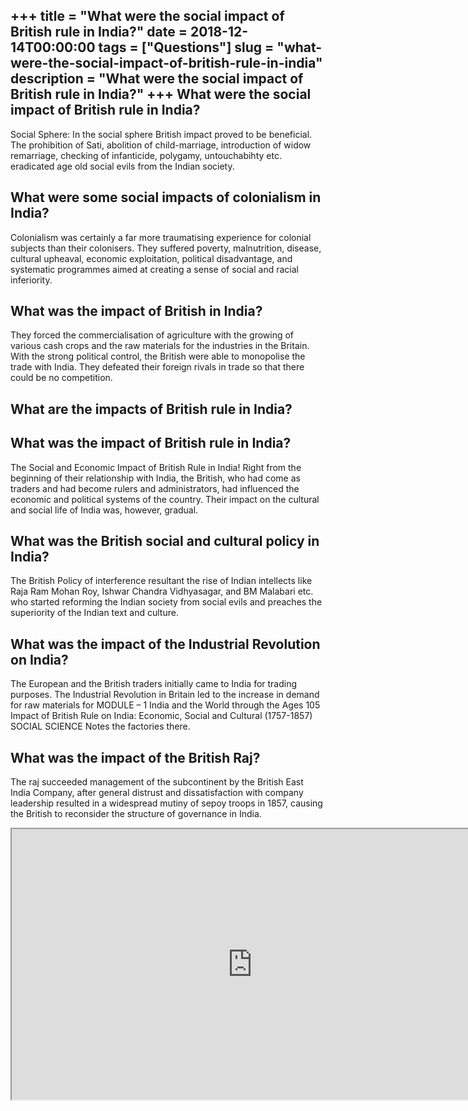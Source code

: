 +++
title = "What were the social impact of British rule in India?"
date = 2018-12-14T00:00:00
tags = ["Questions"]
slug = "what-were-the-social-impact-of-british-rule-in-india"
description = "What were the social impact of British rule in India?"
+++
What were the social impact of British rule in India?
-----------------------------------------------------

Social Sphere: In the social sphere British impact proved to be beneficial. The prohibition of Sati, abolition of child-marriage, introduction of widow remarriage, checking of infanticide, polygamy, untouchabihty etc. eradicated age old social evils from the Indian society.

What were some social impacts of colonialism in India?
------------------------------------------------------

Colonialism was certainly a far more traumatising experience for colonial subjects than their colonisers. They suffered poverty, malnutrition, disease, cultural upheaval, economic exploitation, political disadvantage, and systematic programmes aimed at creating a sense of social and racial inferiority.

What was the impact of British in India?
----------------------------------------

They forced the commercialisation of agriculture with the growing of various cash crops and the raw materials for the industries in the Britain. With the strong political control, the British were able to monopolise the trade with India. They defeated their foreign rivals in trade so that there could be no competition.

What are the impacts of British rule in India?
----------------------------------------------

What was the impact of British rule in India?
---------------------------------------------

The Social and Economic Impact of British Rule in India! Right from the beginning of their relationship with India, the British, who had come as traders and had become rulers and administrators, had influenced the economic and political systems of the country. Their impact on the cultural and social life of India was, however, gradual.

What was the British social and cultural policy in India?
---------------------------------------------------------

The British Policy of interference resultant the rise of Indian intellects like Raja Ram Mohan Roy, Ishwar Chandra Vidhyasagar, and BM Malabari etc. who started reforming the Indian society from social evils and preaches the superiority of the Indian text and culture.

What was the impact of the Industrial Revolution on India?
----------------------------------------------------------

The European and the British traders initially came to India for trading purposes. The Industrial Revolution in Britain led to the increase in demand for raw materials for MODULE – 1 India and the World through the Ages 105 Impact of British Rule on India: Economic, Social and Cultural (1757-1857) SOCIAL SCIENCE Notes the factories there.

What was the impact of the British Raj?
---------------------------------------

The raj succeeded management of the subcontinent by the British East India Company, after general distrust and dissatisfaction with company leadership resulted in a widespread mutiny of sepoy troops in 1857, causing the British to reconsider the structure of governance in India.

<iframe allow="accelerometer; autoplay; clipboard-write; encrypted-media; gyroscope; picture-in-picture" allowfullscreen="" class="__youtube_prefs__  epyt-is-override  no-lazyload" data-no-lazy="1" data-origheight="433" data-origwidth="770" data-skipgform_ajax_framebjll="" height="433" id="_ytid_15423" loading="lazy" src="https://www.youtube.com/embed/S84WakPTwYo?enablejsapi=1&autoplay=0&cc_load_policy=0&cc_lang_pref=&iv_load_policy=1&loop=0&modestbranding=0&rel=1&fs=1&playsinline=0&autohide=2&theme=dark&color=red&controls=1&" title="YouTube player" width="770"></iframe>